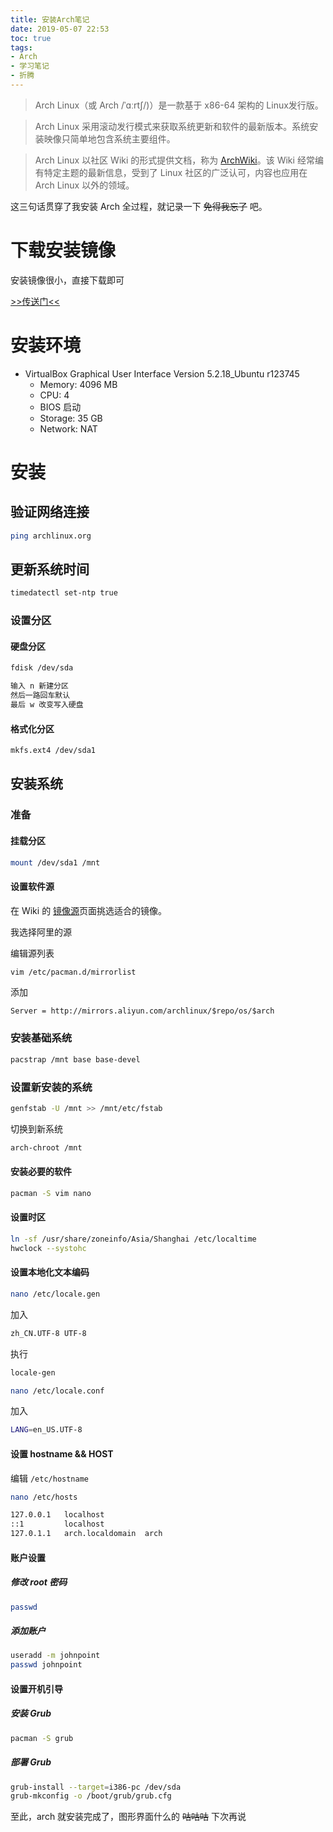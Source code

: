 ```yaml
---
title: 安装Arch笔记
date: 2019-05-07 22:53
toc: true
tags:
- Arch
- 学习笔记
- 折腾
---
```


> Arch Linux（或 Arch /ˈɑːrtʃ/)）是一款基于 x86-64 架构的 Linux发行版。
<!--more-->

> Arch Linux 采用滚动发行模式来获取系统更新和软件的最新版本。系统安装映像只简单地包含系统主要组件。

> Arch Linux 以社区 Wiki 的形式提供文档，称为 [ArchWiki](https://www.archlinux.org/)。该 Wiki 经常编有特定主题的最新信息，受到了 Linux 社区的广泛认可，内容也应用在 Arch Linux 以外的领域。

这三句话贯穿了我安装 Arch 全过程，就记录一下 ~~免得我忘了~~ 吧。

# 下载安装镜像

安装镜像很小，直接下载即可

[>>传送门<<](https://www.archlinux.org/download/)

# 安装环境

- VirtualBox Graphical User Interface Version 5.2.18_Ubuntu r123745
    - Memory: 4096 MB
    - CPU: 4
    - BIOS 启动
    - Storage: 35 GB
    - Network: NAT

# 安装

## 验证网络连接

```bash
ping archlinux.org
```

## 更新系统时间

```bash
timedatectl set-ntp true
```

### 设置分区

#### 硬盘分区
```bash
fdisk /dev/sda
```

```bash
输入 n 新建分区
然后一路回车默认
最后 w 改变写入硬盘
```
#### 格式化分区

```bash
mkfs.ext4 /dev/sda1
```

## 安装系统

### 准备

#### 挂载分区

```bash
mount /dev/sda1 /mnt
```

#### 设置软件源

在 Wiki 的 [镜像源](https://wiki.archlinux.org/index.php/Mirrors_(简体中文)#中国)页面挑选适合的镜像。

我选择阿里的源

编辑源列表
```bash
vim /etc/pacman.d/mirrorlist
```
添加
```
Server = http://mirrors.aliyun.com/archlinux/$repo/os/$arch
```
### 安装基础系统

```bash
pacstrap /mnt base base-devel
```

### 设置新安装的系统

```bash
genfstab -U /mnt >> /mnt/etc/fstab
```
切换到新系统
```bash
arch-chroot /mnt
```
#### 安装必要的软件

```bash
pacman -S vim nano
```

#### 设置时区
```bash
ln -sf /usr/share/zoneinfo/Asia/Shanghai /etc/localtime
hwclock --systohc
```

#### 设置本地化文本编码

```bash
nano /etc/locale.gen
```
加入
```bash
zh_CN.UTF-8 UTF-8
```
执行
```bash
locale-gen
```
```bash
nano /etc/locale.conf
```
加入
```bash
LANG=en_US.UTF-8
```

#### 设置 hostname && HOST

编辑 `/etc/hostname`

```bash
nano /etc/hosts
```

```bash
127.0.0.1   localhost
::1         localhost
127.0.1.1   arch.localdomain  arch
```

#### 账户设置

##### 修改 root 密码

```bash
passwd
```

##### 添加账户

```bash
useradd -m johnpoint
passwd johnpoint
```

#### 设置开机引导

##### 安装 Grub
```bash
pacman -S grub
```

##### 部署 Grub

```bash
grub-install --target=i386-pc /dev/sda
grub-mkconfig -o /boot/grub/grub.cfg
```

至此，arch 就安装完成了，图形界面什么的 ~~咕咕咕~~ 下次再说


